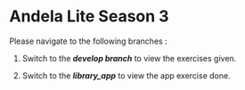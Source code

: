# Andela Lite Season 3
Please navigate to the following branches :

1. Switch to the ***develop branch*** to view the exercises given.

2. Switch to the ***library_app*** to view the app exercise done.
